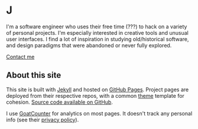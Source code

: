 # J

I'm a software engineer who uses their free time (???) to hack on a variety of personal projects. I'm especially interested in creative tools and unusual user interfaces. I find a lot of inspiration in studying old/historical software, and design paradigms that were abandoned or never fully explored.

[Contact me](/contact)

## About this site

This site is built with [Jekyll](https://jekyllrb.com/) and hosted on [GitHub Pages](https://pages.github.com/). Project pages are deployed from their respective repos, with a common [theme](https://github.com/vanjac/theme) template for cohesion. [Source code available on GitHub](https://github.com/vanjac/vanjac.github.io).

I use [GoatCounter](https://www.goatcounter.com/) for analytics on most pages. It doesn't track any personal info (see their [privacy policy](https://www.goatcounter.com/help/privacy)).
